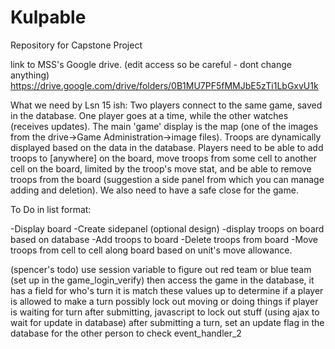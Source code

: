 # Kulpable

Repository for Capstone Project

link to MSS's Google drive. (edit access so be careful - dont change anything)
https://drive.google.com/drive/folders/0B1MU7PF5fMMJbE5zTi1LbGxvU1k

What we need by Lsn 15 ish: Two players connect to the same game, saved in the database. One player goes at a time, while the other watches (receives updates). The main 'game' display is the map (one of the images from the drive->Game Administration->image files). Troops are dynamically displayed based on the data in the database. Players need to be able to add troops to [anywhere] on the board, move troops from some cell to another cell on the board, limited by the troop's move stat, and be able to remove troops from the board  (suggestion a side panel from which you can manage adding and deletion). We also need to have a safe close for the game.

To Do in list format:

-Display board
-Create sidepanel (optional design)
-display troops on board based on  database
-Add troops to board
-Delete troops from board
-Move troops from cell to cell along board based on unit's move allowance.

(spencer's todo)
use session variable to figure out red team or blue team (set up in the game_login_verify)
    then access the game in the database, it has a field for who's turn it is
        match these values up to determine if a player is allowed to make a turn
            possibly lock out moving or doing things if player is waiting for turn
                after submitting, javascript to lock out stuff (using ajax to wait for update in database)
                    after submitting a turn, set an update flag in the database for the other person to check
                        event_handler_2
